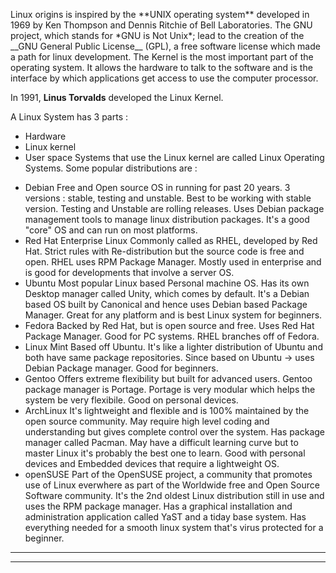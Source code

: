 <p align text = "">Linux origins is inspired by the **UNIX operating system** developed in 1969 by Ken Thompson and Dennis Ritchie of Bell Laboratories. The GNU project, which stands for *GNU is Not Unix*; lead to the creation of the __GNU General Public License__ (GPL), a free software license which made a path for linux development.
The Kernel is the most important part of the operating system. It allows the hardware to talk to the software and is the interface by which applications get access to use the computer processor. 

In 1991, **Linus Torvalds** developed the Linux Kernel.

A Linux System has 3 parts : 
- Hardware
- Linux kernel
- User space
Systems that use the Linux kernel are called Linux Operating Systems. Some popular distributions are : 
+ Debian 
  Free and Open source OS in running for past 20 years. 3 versions : stable, testing and unstable. Best to be working with stable version. Testing and Unstable are rolling releases. Uses Debian package management tools to manage linux distribution packages. It's a good "core" OS and can run on most platforms.
+ Red Hat Enterprise Linux
  Commonly called as RHEL, developed by Red Hat. Strict rules with Re-distribution but the source code is free and open. RHEL uses RPM Package Manager. Mostly used in enterprise and is good for developments that involve a server OS.
+ Ubuntu
  Most popular Linux based Personal machine OS. Has its own Desktop manager called Unity, which comes by default. It's a Debian based OS built by Canonical and hence uses Debian based Package Manager. Great for any platform and is best Linux system for beginners.
+ Fedora
  Backed by Red Hat, but is open source and free. Uses Red Hat Package Manager. Good for PC systems. RHEL branches off of Fedora.
+ Linux Mint
  Based off Ubuntu. It's like a lighter distribution of Ubuntu and both have same package repositories. Since based on Ubuntu -> uses Debian Package manager. Good for beginners.
+ Gentoo
  Offers extreme flexibility but built for advanced users. Gentoo package manager is Portage. Portage is very modular which helps the system be very  flexibile. Good on personal devices.
+ ArchLinux
  It's lightweight and flexible and is 100% maintained by the open source community. May require high level coding and understanding but gives complete control over the system. Has package manager called Pacman. May have a difficult learning curve but to master Linux it's probably the best one to learn. Good with personal devices and Embedded devices that require a lightweight OS.
+ openSUSE
  Part of the OpenSUSE project, a community that promotes use of Linux everwhere as part of the Worldwide free and Open Source Software community. It's the 2nd oldest Linux distribution still in use and uses the RPM package manager. Has a graphical installation and administration application called YaST and a tiday base system. Has everything needed for a smooth linux system that's virus protected for a beginner.

---
---
</p>
